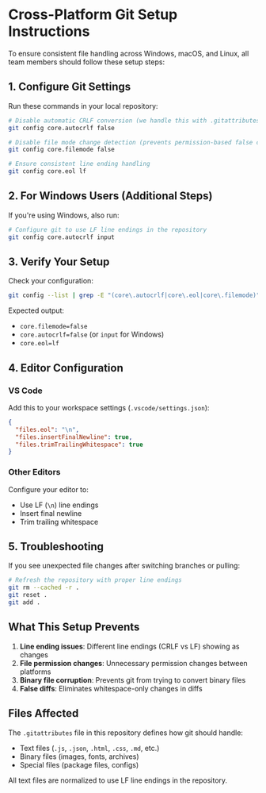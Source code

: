 # Cross-Platform Git Setup Instructions

To ensure consistent file handling across Windows, macOS, and Linux, all team members should follow these setup steps:

## 1. Configure Git Settings

Run these commands in your local repository:

```bash
# Disable automatic CRLF conversion (we handle this with .gitattributes)
git config core.autocrlf false

# Disable file mode change detection (prevents permission-based false changes)
git config core.filemode false

# Ensure consistent line ending handling
git config core.eol lf
```

## 2. For Windows Users (Additional Steps)

If you're using Windows, also run:

```bash
# Configure git to use LF line endings in the repository
git config core.autocrlf input
```

## 3. Verify Your Setup

Check your configuration:

```bash
git config --list | grep -E "(core\.autocrlf|core\.eol|core\.filemode)"
```

Expected output:
- `core.filemode=false`
- `core.autocrlf=false` (or `input` for Windows)
- `core.eol=lf`

## 4. Editor Configuration

### VS Code
Add this to your workspace settings (`.vscode/settings.json`):

```json
{
  "files.eol": "\n",
  "files.insertFinalNewline": true,
  "files.trimTrailingWhitespace": true
}
```

### Other Editors
Configure your editor to:
- Use LF (`\n`) line endings
- Insert final newline
- Trim trailing whitespace

## 5. Troubleshooting

If you see unexpected file changes after switching branches or pulling:

```bash
# Refresh the repository with proper line endings
git rm --cached -r .
git reset .
git add .
```

## What This Setup Prevents

1. **Line ending issues**: Different line endings (CRLF vs LF) showing as changes
2. **File permission changes**: Unnecessary permission changes between platforms
3. **Binary file corruption**: Prevents git from trying to convert binary files
4. **False diffs**: Eliminates whitespace-only changes in diffs

## Files Affected

The `.gitattributes` file in this repository defines how git should handle:
- Text files (`.js`, `.json`, `.html`, `.css`, `.md`, etc.)
- Binary files (images, fonts, archives)
- Special files (package files, configs)

All text files are normalized to use LF line endings in the repository.
